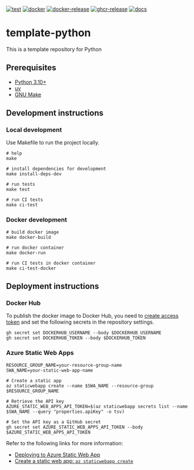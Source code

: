 [![test](https://github.com/ks6088ts-labs/template-mcp-python/actions/workflows/test.yaml/badge.svg?branch=main)](https://github.com/ks6088ts-labs/template-mcp-python/actions/workflows/test.yaml?query=branch%3Amain)
[![docker](https://github.com/ks6088ts-labs/template-mcp-python/actions/workflows/docker.yaml/badge.svg?branch=main)](https://github.com/ks6088ts-labs/template-mcp-python/actions/workflows/docker.yaml?query=branch%3Amain)
[![docker-release](https://github.com/ks6088ts-labs/template-mcp-python/actions/workflows/docker-release.yaml/badge.svg)](https://github.com/ks6088ts-labs/template-mcp-python/actions/workflows/docker-release.yaml)
[![ghcr-release](https://github.com/ks6088ts-labs/template-mcp-python/actions/workflows/ghcr-release.yaml/badge.svg)](https://github.com/ks6088ts-labs/template-mcp-python/actions/workflows/ghcr-release.yaml)
[![docs](https://github.com/ks6088ts-labs/template-mcp-python/actions/workflows/github-pages.yaml/badge.svg)](https://github.com/ks6088ts-labs/template-mcp-python/actions/workflows/github-pages.yaml)

# template-python

This is a template repository for Python

## Prerequisites

- [Python 3.10+](https://www.python.org/downloads/)
- [uv](https://docs.astral.sh/uv/getting-started/installation/)
- [GNU Make](https://www.gnu.org/software/make/)

## Development instructions

### Local development

Use Makefile to run the project locally.

```shell
# help
make

# install dependencies for development
make install-deps-dev

# run tests
make test

# run CI tests
make ci-test
```

### Docker development

```shell
# build docker image
make docker-build

# run docker container
make docker-run

# run CI tests in docker container
make ci-test-docker
```

## Deployment instructions

### Docker Hub

To publish the docker image to Docker Hub, you need to [create access token](https://app.docker.com/settings/personal-access-tokens/create) and set the following secrets in the repository settings.

```shell
gh secret set DOCKERHUB_USERNAME --body $DOCKERHUB_USERNAME
gh secret set DOCKERHUB_TOKEN --body $DOCKERHUB_TOKEN
```

### Azure Static Web Apps

```shell
RESOURCE_GROUP_NAME=your-resource-group-name
SWA_NAME=your-static-web-app-name

# Create a static app
az staticwebapp create --name $SWA_NAME --resource-group $RESOURCE_GROUP_NAME

# Retrieve the API key
AZURE_STATIC_WEB_APPS_API_TOKEN=$(az staticwebapp secrets list --name $SWA_NAME --query "properties.apiKey" -o tsv)

# Set the API key as a GitHub secret
gh secret set AZURE_STATIC_WEB_APPS_API_TOKEN --body $AZURE_STATIC_WEB_APPS_API_TOKEN
```

Refer to the following links for more information:

- [Deploying to Azure Static Web App](https://docs.github.com/en/actions/use-cases-and-examples/deploying/deploying-to-azure-static-web-app)
- [Create a static web app: `az staticwebapp create`](https://learn.microsoft.com/en-us/cli/azure/staticwebapp?view=azure-cli-latest#az-staticwebapp-create)
